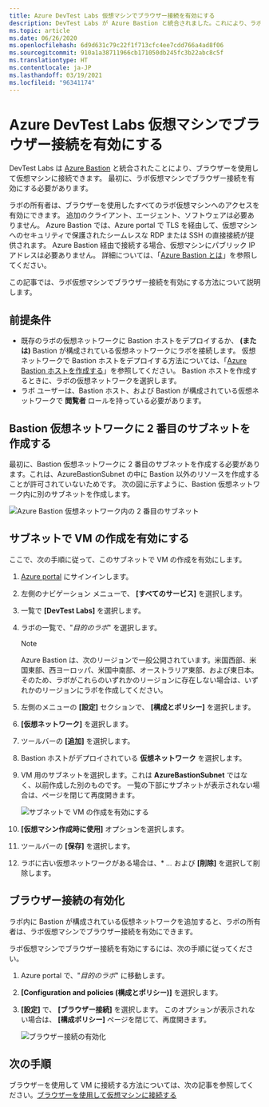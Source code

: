 ```yaml
---
title: Azure DevTest Labs 仮想マシンでブラウザー接続を有効にする
description: DevTest Labs が Azure Bastion と統合されました。これにより、ラボの所有者は、すべてのラボ仮想マシンへのブラウザーを使用したアクセスを有効にできます。
ms.topic: article
ms.date: 06/26/2020
ms.openlocfilehash: 6d9d631c79c22f1f713cfc4ee7cdd766a4ad8f06
ms.sourcegitcommit: 910a1a38711966cb171050db245fc3b22abc8c5f
ms.translationtype: HT
ms.contentlocale: ja-JP
ms.lasthandoff: 03/19/2021
ms.locfileid: "96341174"
---
```

# <a name="enable-browser-connection-on-azure-devtest-labs-virtual-machines"></a>Azure DevTest Labs 仮想マシンでブラウザー接続を有効にする 
DevTest Labs は [Azure Bastion](../bastion/index.yml) と統合されたことにより、ブラウザーを使用して仮想マシンに接続できます。 最初に、ラボ仮想マシンでブラウザー接続を有効にする必要があります。

ラボの所有者は、ブラウザーを使用したすべてのラボ仮想マシンへのアクセスを有効にできます。 追加のクライアント、エージェント、ソフトウェアは必要ありません。 Azure Bastion では、Azure portal で TLS を経由して、仮想マシンへのセキュリティで保護されたシームレスな RDP または SSH の直接接続が提供されます。 Azure Bastion 経由で接続する場合、仮想マシンにパブリック IP アドレスは必要ありません。 詳細については、「[Azure Bastion とは](../bastion/bastion-overview.md)」を参照してください。


この記事では、ラボ仮想マシンでブラウザー接続を有効にする方法について説明します。

## <a name="prerequisites"></a>前提条件 
- 既存のラボの仮想ネットワークに Bastion ホストをデプロイするか、 **(または)** Bastion が構成されている仮想ネットワークにラボを接続します。
仮想ネットワークで Bastion ホストをデプロイする方法については、「[Azure Bastion ホストを作成する](../bastion/tutorial-create-host-portal.md)」を参照してください。 Bastion ホストを作成するときに、ラボの仮想ネットワークを選択します。 
- ラボ ユーザーは、Bastion ホスト、および Bastion が構成されている仮想ネットワークで **閲覧者** ロールを持っている必要があります。 

## <a name="create-a-second-sub-net-in-the-bastion-virtual-network"></a>Bastion 仮想ネットワークに 2 番目のサブネットを作成する
最初に、Bastion 仮想ネットワークに 2 番目のサブネットを作成する必要があります。これは、AzureBastionSubnet の中に Bastion 以外のリソースを作成することが許可されていないためです。 次の図に示すように、Bastion 仮想ネットワーク内に別のサブネットを作成します。

![Azure Bastion 仮想ネットワーク内の 2 番目のサブネット](./media/connect-virtual-machine-through-browser/second-subnet.png)

## <a name="enable-vm-creation-in-the-subnet"></a>サブネットで VM の作成を有効にする
ここで、次の手順に従って、このサブネットで VM の作成を有効にします。 

1. [Azure portal](https://portal.azure.com) にサインインします。
1. 左側のナビゲーション メニューで、 **[すべてのサービス]** を選択します。 
1. 一覧で **[DevTest Labs]** を選択します。 
1. ラボの一覧で、"*目的のラボ*" を選択します。 

    > [!NOTE]
    > Azure Bastion は、次のリージョンで一般公開されています。米国西部、米国東部、西ヨーロッパ、米国中南部、オーストラリア東部、および東日本。 そのため、ラボがこれらのいずれかのリージョンに存在しない場合は、いずれかのリージョンにラボを作成してください。 
    
1. 左側のメニューの **[設定]** セクションで、 **[構成とポリシー]** を選択します。 
1. **[仮想ネットワーク]** を選択します。
1. ツールバーの **[追加]** を選択します。 
1. Bastion ホストがデプロイされている **仮想ネットワーク** を選択します。 
1. VM 用のサブネットを選択します。これは **AzureBastionSubnet** ではなく、以前作成した別のものです。 一覧の下部にサブネットが表示されない場合は、ページを閉じて再度開きます。 

    ![サブネットで VM の作成を有効にする](./media/connect-virtual-machine-through-browser/enable-vm-creation-subnet.png)
1. **[仮想マシン作成時に使用]** オプションを選択します。 
1. ツールバーの **[保存]** を選択します。 
1. ラボに古い仮想ネットワークがある場合は、* *...* および **[削除]** を選択して削除します。 

## <a name="enable-browser-connection"></a>ブラウザー接続の有効化 

ラボ内に Bastion が構成されている仮想ネットワークを追加すると、ラボの所有者は、ラボ仮想マシンでブラウザー接続を有効にできます。

ラボ仮想マシンでブラウザー接続を有効にするには、次の手順に従ってください。

1. Azure portal で、"*目的のラボ*" に移動します。
1. **[Configuration and policies (構成とポリシー)]** を選択します。
1. **[設定]** で、 **[ブラウザー接続]** を選択します。 このオプションが表示されない場合は、 **[構成ポリシー]** ページを閉じて、再度開きます。 

    ![ブラウザー接続の有効化](./media/enable-browser-connection-lab-virtual-machines/browser-connect.png)

## <a name="next-steps"></a>次の手順
ブラウザーを使用して VM に接続する方法については、次の記事を参照してください。[ブラウザーを使用して仮想マシンに接続する](connect-virtual-machine-through-browser.md)